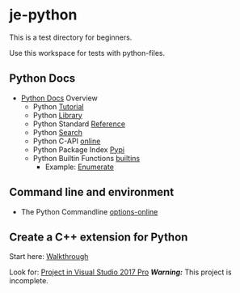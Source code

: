 # je-python

This is a test directory for beginners.

Use this workspace for tests with python-files.

## Python Docs

* [Python Docs](<https://docs.python.org/3/index.html>) Overview  
  * Python [Tutorial](<https://docs.python.org/3/tutorial/index.html>)
  * Python [Library](<https://docs.python.org/3/library/index.html>)
  * Python Standard [Reference](<https://docs.python.org/3/reference/index.html>)
  * Python [Search](<https://docs.python.org/3/search.html>)
  * Python C-API [online](<https://docs.python.org/3/c-api/>)
  * Python Package Index [Pypi](<https://pypi.org/>)
  * Python Builtin Functions [builtins](<https://docs.python.org/3/library/functions.html>)
    * Example: [Enumerate](<https://docs.python.org/3/library/functions.html#enumerate>)

## Command line and environment

* The Python Commandline [options-online](<https://docs.python.org/3/using/cmdline.html>)

## Create a C++ extension for Python

Start here: [Walkthrough](<https://docs.microsoft.com/en-Us/visualstudio/python/working-with-c-cpp-python-in-visual-studio?view=vs-2017>)  

Look for: [Project in Visual Studio 2017 Pro](<file:///C:\Users\jweke\Source\Repos\2018\python\CppAndPython\CppAndPython.py>)
***Warning:*** This project is incomplete.
